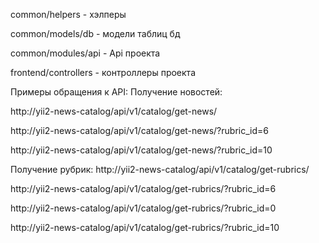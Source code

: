common/helpers - хэлперы

common/models/db - модели таблиц бд

common/modules/api - Api проекта

frontend/controllers - контроллеры проекта


Примеры обращения к API:
Получение новостей:

http://yii2-news-catalog/api/v1/catalog/get-news/

http://yii2-news-catalog/api/v1/catalog/get-news/?rubric_id=6

http://yii2-news-catalog/api/v1/catalog/get-news/?rubric_id=10

Получение рубрик:
http://yii2-news-catalog/api/v1/catalog/get-rubrics/

http://yii2-news-catalog/api/v1/catalog/get-rubrics/?rubric_id=6

http://yii2-news-catalog/api/v1/catalog/get-rubrics/?rubric_id=0

http://yii2-news-catalog/api/v1/catalog/get-rubrics/?rubric_id=10



